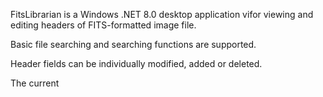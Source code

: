 FitsLibrarian is a Windows .NET 8.0 desktop application vifor viewing and editing headers of FITS-formatted image file.

Basic file searching and searching functions are supported.

Header fields can be individually modified, added or deleted.

The current 
